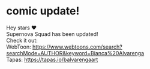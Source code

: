 # comic update!

Hey stars ❤ <br>
Supernova Squad has been updated! <br>
Check it out: <br>
WebToon: https://www.webtoons.com/search?searchMode=AUTHOR&keyword=Bianca%20Alvarenga <br>
Tapas: https://tapas.io/balvarengaart
